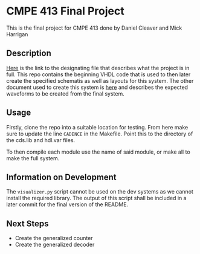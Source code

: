 # CMPE 413 Final Project
This is the final project for CMPE 413 done by Daniel Cleaver and Mick Harrigan

## Description
[Here](report/project_document.pdf) is the link to the designating file that describes what the project is in full. This repo contains the beginning VHDL code that is used to then later create the specified schematis as well as layouts for this system.
The other document used to create this system is [here](report/project_waveforms.pdf) and describes the expected waveforms to be created from the final system.


## Usage
Firstly, clone the repo into a suitable location for testing. From here make sure to update the line `CADENCE` in the Makefile.
Point this to the directory of the cds.lib and hdl.var files.

To then compile each module use the name of said module, or make all to make the full system.

## Information on Development
The `visualizer.py` script cannot be used on the dev systems as we cannot install the required library.
The output of this script shall be included in a later commit for the final version of the README.

## Next Steps
- Create the generalized counter
- Create the generalized decoder